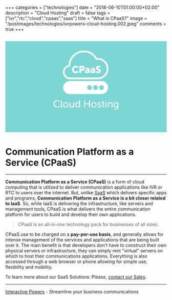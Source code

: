 +++
categories = ["technologies"]
date = "2018-06-10T01:00:00+02:00"
description = "Cloud Hosting"
draft = false
tags = ["ivr","rtc","cloud","cpaas","saas"]
title = "What is CPaaS?"
image = "/postimages/technologies/ivrpowers-cloud-hosting.002.jpeg"
comments = true
+++

![Cloud CPaaS](/postimages/technologies/ivrpowers-cloud-hosting.002.jpeg)
-----------

# Communication Platform as a Service (CPaaS)
---

**Communication Platform as a Service (CPaaS)** is a form of cloud computing that is utilized to deliver communication applications like IVR or RTC to users over the internet. But, unlike [SaaS](http://blog.ivrpowers.com/post/technologies/what-is-saas/) which delivers specific apps and programs, **Communication Platform as a Service is a bit closer related to IaaS**. So, while IaaS is delivering the infrastructure, like servers and management tools, CPaaS is what delivers the entire communication platform for users to build and develop their own applications.

> CPaaS is an all-in-one technology pack for businesses of all sizes.

CPaaS use to be charged on a **pay-per-use basis**, and generally allows for intense management of the services and applications that are being built over it. The main benefit is that developers don’t have to construct their own physical servers or infrastructure, they can simply rent “virtual” servers on which to host their communications applications. Everything is also accessed through a web browser or phone allowing for simple use, flexibility and mobility.

To learn more about our SaaS Solutions: Please, [contact our Sales](http://www.ivrpowers.com/support-services/).

---
[Interactive Powers](http://www.ivrpowers.com/) - Streamline your business communications



